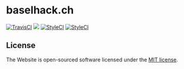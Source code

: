 # baselhack.ch

<p align="center">

<a href="https://travis-ci.org/BaselHack/baselhack.ch"><img src="https://travis-ci.org/BaselHack/baselhack.ch.svg?branch=master" alt="TravisCI"></a>
<a class="badge-align" href="https://app.codacy.com/app/StanBarrows/baselhack.ch/dashboard"><img src="https://api.codacy.com/project/badge/Grade/eebb3465f33942b88e9763731ac055bc"/></a>
<a href="https://styleci.io/repos/128032413"><img src="https://styleci.io/repos/128032413/shield?branch=master" alt="StyleCI"></a>
<a href="https://opensource.org/licenses/MIT"><img src="https://img.shields.io/badge/License-MIT-yellow.svg" alt="StyleCI"></a>

</p>

## License

The Website is open-sourced software licensed under the [MIT license](https://opensource.org/licenses/MIT).
